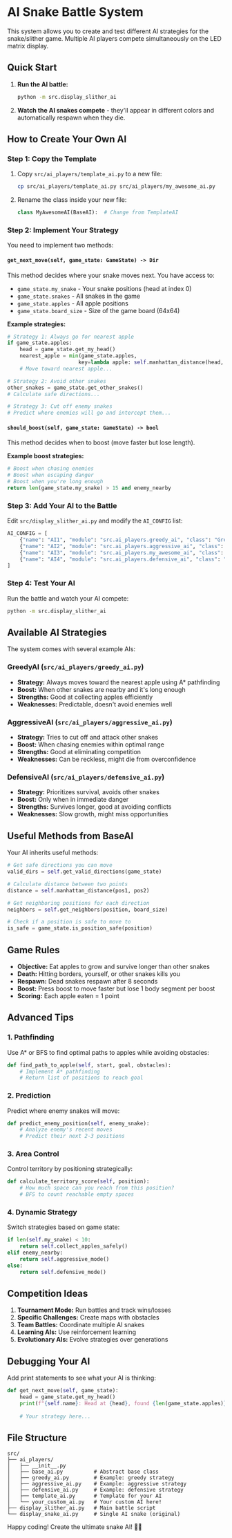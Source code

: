 # AI Snake Battle System

This system allows you to create and test different AI strategies for the snake/slither game. Multiple AI players compete simultaneously on the LED matrix display.

## Quick Start

1. **Run the AI battle:**
   ```bash
   python -m src.display_slither_ai
   ```

2. **Watch the AI snakes compete** - they'll appear in different colors and automatically respawn when they die.

## How to Create Your Own AI

### Step 1: Copy the Template

1. Copy `src/ai_players/template_ai.py` to a new file:
   ```bash
   cp src/ai_players/template_ai.py src/ai_players/my_awesome_ai.py
   ```

2. Rename the class inside your new file:
   ```python
   class MyAwesomeAI(BaseAI):  # Change from TemplateAI
   ```

### Step 2: Implement Your Strategy

You need to implement two methods:

#### `get_next_move(self, game_state: GameState) -> Dir`
This method decides where your snake moves next. You have access to:

- `game_state.my_snake` - Your snake positions (head at index 0)
- `game_state.snakes` - All snakes in the game 
- `game_state.apples` - All apple positions
- `game_state.board_size` - Size of the game board (64x64)

**Example strategies:**
```python
# Strategy 1: Always go for nearest apple
if game_state.apples:
    head = game_state.get_my_head()
    nearest_apple = min(game_state.apples, 
                       key=lambda apple: self.manhattan_distance(head, apple))
    # Move toward nearest apple...

# Strategy 2: Avoid other snakes
other_snakes = game_state.get_other_snakes()
# Calculate safe directions...

# Strategy 3: Cut off enemy snakes
# Predict where enemies will go and intercept them...
```

#### `should_boost(self, game_state: GameState) -> bool`
This method decides when to boost (move faster but lose length).

**Example boost strategies:**
```python
# Boost when chasing enemies
# Boost when escaping danger  
# Boost when you're long enough
return len(game_state.my_snake) > 15 and enemy_nearby
```

### Step 3: Add Your AI to the Battle

Edit `src/display_slither_ai.py` and modify the `AI_CONFIG` list:

```python
AI_CONFIG = [
    {"name": "AI1", "module": "src.ai_players.greedy_ai", "class": "GreedyAI"},
    {"name": "AI2", "module": "src.ai_players.aggressive_ai", "class": "AggressiveAI"},
    {"name": "AI3", "module": "src.ai_players.my_awesome_ai", "class": "MyAwesomeAI"},  # Your AI!
    {"name": "AI4", "module": "src.ai_players.defensive_ai", "class": "DefensiveAI"},
]
```

### Step 4: Test Your AI

Run the battle and watch your AI compete:
```bash
python -m src.display_slither_ai
```

## Available AI Strategies

The system comes with several example AIs:

### GreedyAI (`src/ai_players/greedy_ai.py`)
- **Strategy:** Always moves toward the nearest apple using A* pathfinding
- **Boost:** When other snakes are nearby and it's long enough
- **Strengths:** Good at collecting apples efficiently
- **Weaknesses:** Predictable, doesn't avoid enemies well

### AggressiveAI (`src/ai_players/aggressive_ai.py`) 
- **Strategy:** Tries to cut off and attack other snakes
- **Boost:** When chasing enemies within optimal range
- **Strengths:** Good at eliminating competition
- **Weaknesses:** Can be reckless, might die from overconfidence

### DefensiveAI (`src/ai_players/defensive_ai.py`)
- **Strategy:** Prioritizes survival, avoids other snakes
- **Boost:** Only when in immediate danger
- **Strengths:** Survives longer, good at avoiding conflicts
- **Weaknesses:** Slow growth, might miss opportunities

## Useful Methods from BaseAI

Your AI inherits useful methods:

```python
# Get safe directions you can move
valid_dirs = self.get_valid_directions(game_state)

# Calculate distance between two points
distance = self.manhattan_distance(pos1, pos2)

# Get neighboring positions for each direction
neighbors = self.get_neighbors(position, board_size)

# Check if a position is safe to move to
is_safe = game_state.is_position_safe(position)
```

## Game Rules

- **Objective:** Eat apples to grow and survive longer than other snakes
- **Death:** Hitting borders, yourself, or other snakes kills you
- **Respawn:** Dead snakes respawn after 8 seconds
- **Boost:** Press boost to move faster but lose 1 body segment per boost
- **Scoring:** Each apple eaten = 1 point

## Advanced Tips

### 1. Pathfinding
Use A* or BFS to find optimal paths to apples while avoiding obstacles:

```python
def find_path_to_apple(self, start, goal, obstacles):
    # Implement A* pathfinding
    # Return list of positions to reach goal
```

### 2. Prediction
Predict where enemy snakes will move:

```python
def predict_enemy_position(self, enemy_snake):
    # Analyze enemy's recent moves
    # Predict their next 2-3 positions
```

### 3. Area Control
Control territory by positioning strategically:

```python
def calculate_territory_score(self, position):
    # How much space can you reach from this position?
    # BFS to count reachable empty spaces
```

### 4. Dynamic Strategy
Switch strategies based on game state:

```python
if len(self.my_snake) < 10:
    return self.collect_apples_safely()
elif enemy_nearby:
    return self.aggressive_mode()
else:
    return self.defensive_mode()
```

## Competition Ideas

1. **Tournament Mode:** Run battles and track wins/losses
2. **Specific Challenges:** Create maps with obstacles
3. **Team Battles:** Coordinate multiple AI snakes
4. **Learning AIs:** Use reinforcement learning
5. **Evolutionary AIs:** Evolve strategies over generations

## Debugging Your AI

Add print statements to see what your AI is thinking:

```python
def get_next_move(self, game_state):
    head = game_state.get_my_head()
    print(f"{self.name}: Head at {head}, found {len(game_state.apples)} apples")
    
    # Your strategy here...
```

## File Structure

```
src/
├── ai_players/
│   ├── __init__.py
│   ├── base_ai.py          # Abstract base class
│   ├── greedy_ai.py        # Example: greedy strategy
│   ├── aggressive_ai.py    # Example: aggressive strategy  
│   ├── defensive_ai.py     # Example: defensive strategy
│   ├── template_ai.py      # Template for your AI
│   └── your_custom_ai.py   # Your custom AI here!
├── display_slither_ai.py   # Main battle script
└── display_snake_ai.py     # Single AI snake (original)
```

Happy coding! Create the ultimate snake AI! 🐍🤖 
